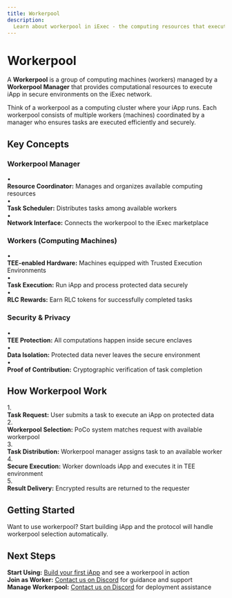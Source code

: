 ```yaml
---
title: Workerpool
description:
  Learn about workerpool in iExec - the computing resources that execute iApp
---
```


# Workerpool

A **Workerpool** is a group of computing machines (workers) managed by a
**Workerpool Manager** that provides computational resources to execute iApp in
secure environments on the iExec network.

<Container variant="blue">
  <p class="m-0!">Think of a workerpool as a <span class="text-blue-700 font-semibold">computing cluster</span> where your iApp runs. Each workerpool consists of multiple workers (machines) coordinated by a manager who ensures tasks are executed efficiently and securely.</p>
</Container>

## Key Concepts

### Workerpool Manager

<div class="mb-4"></div>

<div class="bg-[var(--vp-c-bg-soft)] rounded-[6px] p-6 mb-6">
  <div class="flex flex-col gap-3">
    <div class="flex items-center gap-3">
      <span>•</span>
      <div>
        <strong>Resource Coordinator:</strong> Manages and organizes available computing resources
      </div>
    </div>
    <div class="flex items-center gap-3">
      <span>•</span>
      <div>
        <strong>Task Scheduler:</strong> Distributes tasks among available workers
      </div>
    </div>
    <div class="flex items-center gap-3">
      <span>•</span>
      <div>
        <strong>Network Interface:</strong> Connects the workerpool to the iExec marketplace
      </div>
    </div>
  </div>
</div>

### Workers (Computing Machines)

<div class="mb-4"></div>

<div class="bg-[var(--vp-c-bg-soft)] rounded-[6px] p-6 mb-6">
  <div class="flex flex-col gap-3">
    <div class="flex items-center gap-3">
      <span>•</span>
      <div>
        <strong>TEE-enabled Hardware:</strong> Machines equipped with Trusted Execution Environments
      </div>
    </div>
    <div class="flex items-center gap-3">
      <span>•</span>
      <div>
        <strong>Task Execution:</strong> Run iApp and process protected data securely
      </div>
    </div>
    <div class="flex items-center gap-3">
      <span>•</span>
      <div>
        <strong>RLC Rewards:</strong> Earn RLC tokens for successfully completed tasks
      </div>
    </div>
  </div>
</div>

### Security & Privacy

<div class="mb-4"></div>

<div class="bg-[var(--vp-c-bg-soft)] rounded-[6px] p-6 mb-6">
  <div class="flex flex-col gap-3">
    <div class="flex items-center gap-3">
      <span>•</span>
      <div>
        <strong>TEE Protection:</strong> All computations happen inside secure enclaves
      </div>
    </div>
    <div class="flex items-center gap-3">
      <span>•</span>
      <div>
        <strong>Data Isolation:</strong> Protected data never leaves the secure environment
      </div>
    </div>
    <div class="flex items-center gap-3">
      <span>•</span>
      <div>
        <strong>Proof of Contribution:</strong> Cryptographic verification of task completion
      </div>
    </div>
  </div>
</div>

## How Workerpool Work

<div class="bg-[var(--vp-c-bg-soft)] rounded-[6px] p-6 mb-6">
  <div class="flex flex-col gap-4">
    <div class="flex items-center gap-3">
      <span class="text-xl font-bold text-blue-700">1.</span>
      <div>
        <strong>Task Request:</strong> User submits a task to execute an iApp on protected data
      </div>
    </div>
    <div class="flex items-center gap-3">
      <span class="text-xl font-bold text-blue-700">2.</span>
      <div>
        <strong>Workerpool Selection:</strong> PoCo system matches request with available workerpool
      </div>
    </div>
    <div class="flex items-center gap-3">
      <span class="text-xl font-bold text-blue-700">3.</span>
      <div>
        <strong>Task Distribution:</strong> Workerpool manager assigns task to an available worker
      </div>
    </div>
    <div class="flex items-center gap-3">
      <span class="text-xl font-bold text-blue-700">4.</span>
      <div>
        <strong>Secure Execution:</strong> Worker downloads iApp and executes it in TEE environment
      </div>
    </div>
    <div class="flex items-center gap-3">
      <span class="text-xl font-bold text-blue-700">5.</span>
      <div>
        <strong>Result Delivery:</strong> Encrypted results are returned to the requester
      </div>
    </div>
  </div>
</div>

## Getting Started

<Container variant="green">
  <p class="m-0!">Want to <span class="text-green-700 font-semibold">use workerpool</span>? Start building iApp and the protocol will handle workerpool selection automatically.</p>
</Container>

## Next Steps

<div class="bg-[var(--vp-c-bg-soft)] rounded-[6px] p-6 mb-6">
  <div class="flex flex-col gap-4">
    <div class="flex items-start gap-3">
      <div>
        <strong>Start Using:</strong> <a href="/get-started/helloWorld" class="text-blue-700 hover:text-blue-600">Build your first iApp</a> and see a workerpool in action
      </div>
    </div>
    <div class="flex items-start gap-3">
      <div>
        <strong>Join as Worker:</strong> <a href="https://discord.com/invite/pbt9m98wnU" target="_blank" class="text-blue-700 hover:text-blue-600">Contact us on Discord</a> for guidance and support
      </div>
    </div>
    <div class="flex items-start gap-3">
      <div>
        <strong>Manage Workerpool:</strong> <a href="https://discord.com/invite/pbt9m98wnU" target="_blank" class="text-blue-700 hover:text-blue-600">Contact us on Discord</a> for deployment assistance
      </div>
    </div>
  </div>
</div>
